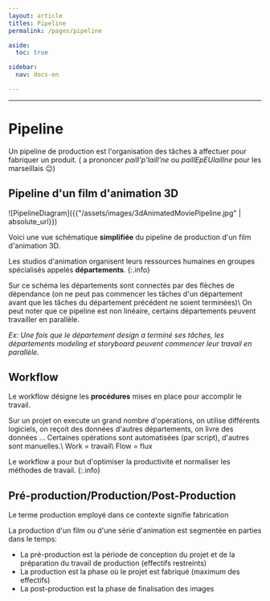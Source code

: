 ```yaml
---
layout: article
titles: Pipeline
permalink: /pages/pipeline

aside:
  toc: true

sidebar:
  nav: docs-en

---
```


_____


# Pipeline

Un pipeline de production est l'organisation des tâches à affectuer pour fabriquer un produit.
( a prononcer *paill'p'laill'ne* ou *paillEpEUlaillne* pour les marseillais :wink:)



## Pipeline d'un film d'animation 3D

![PipelineDiagram]({{"/assets/images/3dAnimatedMoviePipeline.jpg" | absolute_url}})

Voici une vue schématique **simplifiée** du pipeline de production d'un film d'animation 3D.

Les studios d'animation organisent leurs ressources humaines en groupes spécialisés appelés **départements**.
{:.info}

Sur ce schéma les départements sont connectés par des flèches de dépendance (on ne peut pas commencer les tâches d'un département avant que les tâches du département précédent ne soient terminées)\\
On peut noter que ce pipeline est non linéaire, certains départements peuvent travailler en parallèle.

*Ex: Une fois que le département design a terminé ses tâches, les départements modeling et storyboard peuvent commencer leur travail en parallèle.*

## Workflow

Le workflow désigne les **procédures** mises en place pour accomplir le travail.

Sur un projet on execute un grand nombre d'opérations, on utilise différents logiciels, on reçoit des données d'autres départements, on livre des données ...
Certaines opérations sont automatisées (par script), d'autres sont manuelles.\\
Work = travail\\
Flow = flux

Le workflow a pour but d'optimiser la productivité et normaliser les méthodes de travail.
{:.info}


## Pré-production/Production/Post-Production

Le terme production employé dans ce contexte signifie fabrication

La production d'un film ou d'une série d'animation est segmentée en parties dans le temps:

* La pré-production est la période de conception du projet et de la préparation du travail de production (effectifs restreints)
* La production est la phase où le projet est fabriqué (maximum des effectifs)
* La post-production est la phase de finalisation des images
